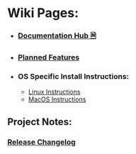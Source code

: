 # Wiki Pages:
* ### [Documentation Hub 🗎](https://github.com/ThioJoe/YT-Spammer-Purge/wiki/Documentation-Hub)
* ### [Planned Features](Planned-Features)
* ### OS Specific Install Instructions:
	* [Linux Instructions](Linux-Installation-Instructions)
	* [MacOS Instructions](MacOS-Instructions)

## Project Notes:
### [Release Changelog](https://github.com/ThioJoe/YT-Spammer-Purge/wiki/Release-Changelog)